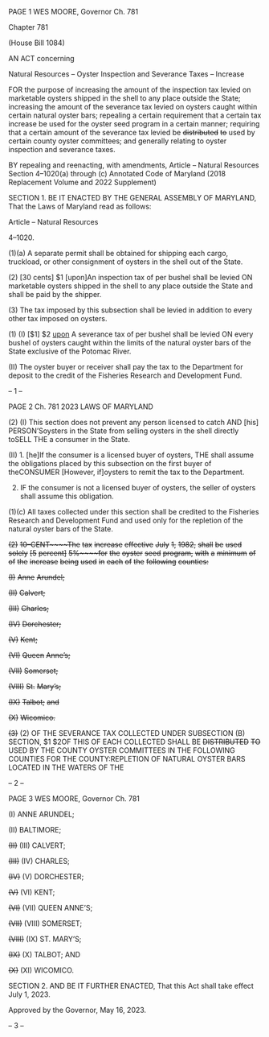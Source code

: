 PAGE 1
WES MOORE, Governor Ch. 781

Chapter 781

(House Bill 1084)

AN ACT concerning

Natural Resources – Oyster Inspection and Severance Taxes – Increase

FOR the purpose of increasing the amount of the inspection tax levied on marketable
oysters shipped in the shell to any place outside the State; increasing the amount of
the severance tax levied on oysters caught within certain natural oyster bars;
repealing a certain requirement that a certain tax increase be used for the oyster
seed program in a certain manner; requiring that a certain amount of the severance
tax levied be ~~distributed~~ ~~to~~ used by certain county oyster committees; and generally
relating to oyster inspection and severance taxes.

BY repealing and reenacting, with amendments,
Article – Natural Resources
Section 4–1020(a) through (c)
Annotated Code of Maryland
(2018 Replacement Volume and 2022 Supplement)

SECTION 1. BE IT ENACTED BY THE GENERAL ASSEMBLY OF MARYLAND,
That the Laws of Maryland read as follows:

Article – Natural Resources

4–1020.

(1)(a) A separate permit shall be obtained for shipping each cargo, truckload,
or other consignment of oysters in the shell out of the State.

(2) [30 cents] $1 [upon]An inspection tax of per bushel shall be levied ON
marketable oysters shipped in the shell to any place outside the State and shall be paid by
the shipper.

(3) The tax imposed by this subsection shall be levied in addition to every
other tax imposed on oysters.

(1) (I) [$1] $2 [upon](b) A severance tax of per bushel shall be levied ON
every bushel of oysters caught within the limits of the natural oyster bars of the State
exclusive of the Potomac River.

(II) The oyster buyer or receiver shall pay the tax to the Department
for deposit to the credit of the Fisheries Research and Development Fund.

– 1 –

PAGE 2
Ch. 781 2023 LAWS OF MARYLAND

(2) (I) This section does not prevent any person licensed to catch AND
[his] PERSON’Soysters in the State from selling oysters in the shell directly toSELL THE
a consumer in the State.

(II) 1. [he]If the consumer is a licensed buyer of oysters, THE
shall assume the obligations placed by this subsection on the first buyer of theCONSUMER
[However, if]oysters to remit the tax to the Department.

2. IF the consumer is not a licensed buyer of oysters, the
seller of oysters shall assume this obligation.

(1)(c) All taxes collected under this section shall be credited to the Fisheries
Research and Development Fund and used only for the repletion of the natural oyster bars
of the State.

~~(2)~~ ~~10–CENT~~~~The~~ ~~tax~~ ~~increase~~ ~~effective~~ ~~July~~ ~~1,~~ ~~1982,~~ ~~shall~~ ~~be~~ ~~used~~ ~~solely~~
~~[5~~ ~~percent]~~ ~~5%~~~~for~~ ~~the~~ ~~oyster~~ ~~seed~~ ~~program,~~ ~~with~~ ~~a~~ ~~minimum~~ ~~of~~ ~~of~~ ~~the~~ ~~increase~~ ~~being~~ ~~used~~
~~in~~ ~~each~~ ~~of~~ ~~the~~ ~~following~~ ~~counties:~~

~~(I)~~ ~~Anne~~ ~~Arundel;~~

~~(II)~~ ~~Calvert;~~

~~(III)~~ ~~Charles;~~

~~(IV)~~ ~~Dorchester;~~

~~(V)~~ ~~Kent;~~

~~(VI)~~ ~~Queen~~ ~~Anne’s;~~

~~(VII)~~ ~~Somerset;~~

~~(VIII)~~ ~~St.~~ ~~Mary’s;~~

~~(IX)~~ ~~Talbot;~~ ~~and~~

~~(X)~~ ~~Wicomico.~~

~~(3)~~ (2) OF THE SEVERANCE TAX COLLECTED UNDER SUBSECTION
(B) SECTION, $1 $2OF THIS OF EACH COLLECTED SHALL BE ~~DISTRIBUTED~~ ~~TO~~ USED
BY THE COUNTY OYSTER COMMITTEES IN THE FOLLOWING COUNTIES FOR THE
COUNTY:REPLETION OF NATURAL OYSTER BARS LOCATED IN THE WATERS OF THE

– 2 –

PAGE 3
WES MOORE, Governor Ch. 781

(I) ANNE ARUNDEL;

(II) BALTIMORE;

~~(II)~~ (III) CALVERT;

~~(III)~~ (IV) CHARLES;

~~(IV)~~ (V) DORCHESTER;

~~(V)~~ (VI) KENT;

~~(VI)~~ (VII) QUEEN ANNE’S;

~~(VII)~~ (VIII) SOMERSET;

~~(VIII)~~ (IX) ST. MARY’S;

~~(IX)~~ (X) TALBOT; AND

~~(X)~~ (XI) WICOMICO.

SECTION 2. AND BE IT FURTHER ENACTED, That this Act shall take effect July
1, 2023.

Approved by the Governor, May 16, 2023.

– 3 –
